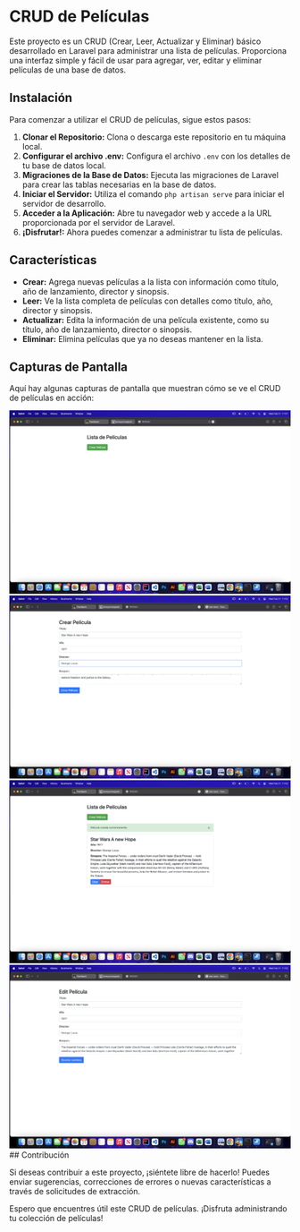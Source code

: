 # CRUD de Películas

Este proyecto es un CRUD (Crear, Leer, Actualizar y Eliminar) básico desarrollado en Laravel para administrar una lista de películas. Proporciona una interfaz simple y fácil de usar para agregar, ver, editar y eliminar películas de una base de datos.

## Instalación

Para comenzar a utilizar el CRUD de películas, sigue estos pasos:

1. **Clonar el Repositorio:** Clona o descarga este repositorio en tu máquina local.
2. **Configurar el archivo .env:** Configura el archivo `.env` con los detalles de tu base de datos local.
3. **Migraciones de la Base de Datos:** Ejecuta las migraciones de Laravel para crear las tablas necesarias en la base de datos.
4. **Iniciar el Servidor:** Utiliza el comando `php artisan serve` para iniciar el servidor de desarrollo.
5. **Acceder a la Aplicación:** Abre tu navegador web y accede a la URL proporcionada por el servidor de Laravel.
6. **¡Disfrutar!:** Ahora puedes comenzar a administrar tu lista de películas.

## Características

- **Crear:** Agrega nuevas películas a la lista con información como título, año de lanzamiento, director y sinopsis.
- **Leer:** Ve la lista completa de películas con detalles como título, año, director y sinopsis.
- **Actualizar:** Edita la información de una película existente, como su título, año de lanzamiento, director o sinopsis.
- **Eliminar:** Elimina películas que ya no deseas mantener en la lista.

## Capturas de Pantalla

Aquí hay algunas capturas de pantalla que muestran cómo se ve el CRUD de películas en acción:

<div align="center">
    <img src="https://raw.githubusercontent.com/jimmyochoa/peliculas/main/1.png" alt="Captura de Pantalla 1" width="650">
</div>
<div align="center">
    <img src="https://raw.githubusercontent.com/jimmyochoa/peliculas/main/2.png" alt="Captura de Pantalla 2" width="650">
</div>
<div align="center">
    <img src="https://raw.githubusercontent.com/jimmyochoa/peliculas/main/3.png" alt="Captura de Pantalla 3" width="650">
</div>
<div align="center">
    <img src="https://raw.githubusercontent.com/jimmyochoa/peliculas/main/4.png" alt="Captura de Pantalla 4" width="650">
</div>
## Contribución

Si deseas contribuir a este proyecto, ¡siéntete libre de hacerlo! Puedes enviar sugerencias, correcciones de errores o nuevas características a través de solicitudes de extracción.

Espero que encuentres útil este CRUD de películas. ¡Disfruta administrando tu colección de películas!
